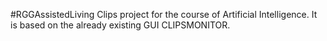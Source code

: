 #RGGAssistedLiving
Clips project for the course of Artificial Intelligence.
It is based on the already existing GUI CLIPSMONITOR.
